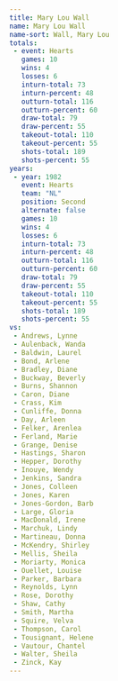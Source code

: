 ```yaml
---
title: Mary Lou Wall
name: Mary Lou Wall
name-sort: Wall, Mary Lou
totals:
 - event: Hearts
   games: 10
   wins: 4
   losses: 6
   inturn-total: 73
   inturn-percent: 48
   outturn-total: 116
   outturn-percent: 60
   draw-total: 79
   draw-percent: 55
   takeout-total: 110
   takeout-percent: 55
   shots-total: 189
   shots-percent: 55
years:
 - year: 1982
   event: Hearts
   team: "NL"
   position: Second
   alternate: false
   games: 10
   wins: 4
   losses: 6
   inturn-total: 73
   inturn-percent: 48
   outturn-total: 116
   outturn-percent: 60
   draw-total: 79
   draw-percent: 55
   takeout-total: 110
   takeout-percent: 55
   shots-total: 189
   shots-percent: 55
vs:
 - Andrews, Lynne
 - Aulenback, Wanda
 - Baldwin, Laurel
 - Bond, Arlene
 - Bradley, Diane
 - Buckway, Beverly
 - Burns, Shannon
 - Caron, Diane
 - Crass, Kim
 - Cunliffe, Donna
 - Day, Arleen
 - Felker, Arenlea
 - Ferland, Marie
 - Grange, Denise
 - Hastings, Sharon
 - Hepper, Dorothy
 - Inouye, Wendy
 - Jenkins, Sandra
 - Jones, Colleen
 - Jones, Karen
 - Jones-Gordon, Barb
 - Large, Gloria
 - MacDonald, Irene
 - Marchuk, Lindy
 - Martineau, Donna
 - McKendry, Shirley
 - Mellis, Sheila
 - Moriarty, Monica
 - Ouellet, Louise
 - Parker, Barbara
 - Reynolds, Lynn
 - Rose, Dorothy
 - Shaw, Cathy
 - Smith, Martha
 - Squire, Velva
 - Thompson, Carol
 - Tousignant, Helene
 - Vautour, Chantel
 - Walter, Sheila
 - Zinck, Kay
---
```


